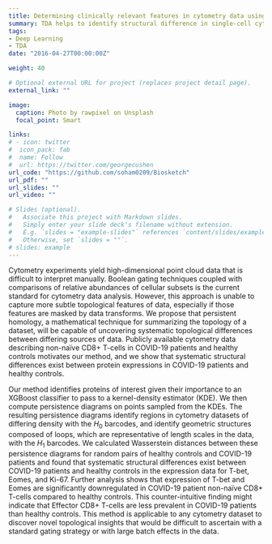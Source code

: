 ```yaml
---
title: Determining clinically relevant features in cytometry data using persistent homology
summary: TDA helps to identify structural difference in single-cell cytometry data.
tags:
- Deep Learning
- TDA
date: "2016-04-27T00:00:00Z"

weight: 40

# Optional external URL for project (replaces project detail page).
external_link: ""

image:
  caption: Photo by rawpixel on Unsplash
  focal_point: Smart

links:
# - icon: twitter
#  icon_pack: fab
#  name: Follow
#  url: https://twitter.com/georgecushen
url_code: "https://github.com/soham0209/Biosketch"
url_pdf: ""
url_slides: ""
url_video: ""

# Slides (optional).
#   Associate this project with Markdown slides.
#   Simply enter your slide deck's filename without extension.
#   E.g. `slides = "example-slides"` references `content/slides/example-slides.md`.
#   Otherwise, set `slides = ""`.
# slides: example
---
```


Cytometry experiments yield high-dimensional point cloud data that is difficult to interpret manually. Boolean gating techniques coupled with comparisons of relative abundances of cellular subsets is the current standard for cytometry data analysis. However, this approach is unable to capture more subtle topological features of data, especially if those features are masked by data transforms. We propose that persistent homology, a mathematical technique for summarizing the topology of a dataset, will be capable of uncovering systematic topological differences between differing sources of data. Publicly available cytometry data describing non-naïve CD8+ T-cells in COVID-19 patients and healthy controls motivates our method, and we show that systematic structural differences exist between protein expressions in COVID-19 patients and healthy controls.

Our method identifies proteins of interest given their importance to an XGBoost classifier to pass to a kernel-density estimator (KDE). We then compute persistence diagrams on points sampled from the KDEs. The resulting persistence diagrams identify regions in cytometry datasets of differing density with the $H_0$ barcodes, and identify geometric structures composed of loops, which are representative of length scales in the data, with the $H_1$ barcodes. We calculated Wasserstein distances between these persistence diagrams for random pairs of healthy controls and COVID-19 patients and found that systematic structural differences exist between COVID-19 patients and healthy controls in the expression data for T-bet, Eomes, and Ki-67. Further analysis shows that expression of T-bet and Eomes are significantly downregulated in COVID-19 patient non-naïve CD8+ T-cells compared to healthy controls. This counter-intuitive finding might indicate that Effector CD8+ T-cells are less prevalent in COVID-19 patients than healthy controls. This method is applicable to any cytometry dataset to discover novel topological insights that would be difficult to ascertain with a standard gating strategy or with large batch effects in the data.
